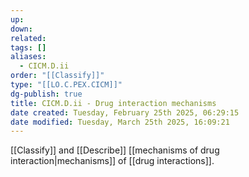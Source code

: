 ```yaml
---
up: 
down: 
related: 
tags: []
aliases:
  - CICM.D.ii
order: "[[Classify]]"
type: "[[LO.C.PEX.CICM]]"
dg-publish: true
title: CICM.D.ii - Drug interaction mechanisms
date created: Tuesday, February 25th 2025, 06:29:15
date modified: Tuesday, March 25th 2025, 16:09:21
---
```


[[Classify]] and [[Describe]] [[mechanisms of drug interaction|mechanisms]] of [[drug interactions]].
